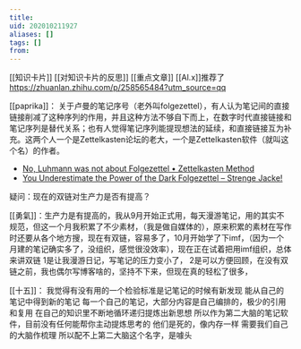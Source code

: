 ```yaml
---
title: 
uid: 202010211927
aliases: []
tags: []
from: 
---
```

[[知识卡片]] [[对知识卡片的反思]] [[重点文章]]
[[Al.x]]推荐了 https://zhuanlan.zhihu.com/p/258565484?utm_source=qq

[[paprika]]：
关于卢曼的笔记序号（老外叫folgezettel），有人认为笔记间的直接链接削减了这种序列的作用，并且这种方法不够自下而上，在数字时代直接链接和笔记序列是替代关系；也有人觉得笔记序列能提现想法的延续，和直接链接互为补充。这两个人一个是Zettelkasten论坛的老大，一个是Zettelkasten软件（就叫这个名）的作者。
- [No, Luhmann was not about Folgezettel • Zettelkasten Method]( https://zettelkasten.de/posts/luhmann-folgezettel-truth/ ) 
- [You Underestimate the Power of the Dark Folgezettel – Strenge Jacke!]( https://strengejacke.wordpress.com/2015/11/01/you-underestimate-the-power-of-the-dark-folgezettel/ )

疑问：现在的双链对生产力是否有提高？

[[勇氣]]：生产力是有提高的，我从9月开始正式用，每天漫游笔记，用的其实不规范，但这一个月我积累了不少素材，（我是做自媒体的），原来积累的素材在写作时还要从各个地方搜，现在有双链，容易多了，10月开始学了下imf，（因为一个月建的笔记确实多了，没组织，感觉很没效率），现在正在试着把用imf组织，总体来讲双链
1是让我漫游日记，写笔记的压力变小了，
2是可以方便回顾，在没有双链之前，我也偶尔写博客啥的，坚持不下来，但现在真的轻松了很多，

[[十五]]：
我觉得有没有用的一个检验标准是记笔记的时候有新发现
能从自己的笔记中得到新的笔记
每一个自己的笔记，大部分内容是自己编排的，极少的引用和复用
在自己的知识里不断地循环递归提炼出新思想
所以作为第二大脑的笔记软件，目前没有任何能帮你主动提炼思考的
他们是死的，像内存一样
需要我们自己的大脑作梳理
所以配不上第二大脑这个名字，是噱头

